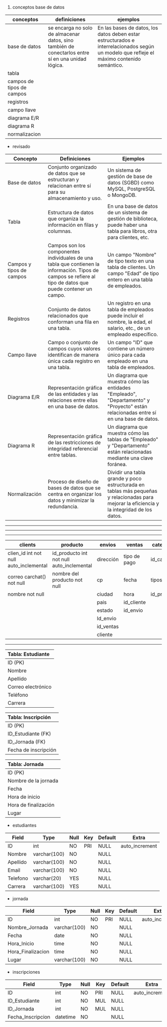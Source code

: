 

1. conceptos base de datos 


| conceptos                 | definiciones                                                                                      | ejemplos                                                                                                                                  |
| ------------------------- | ------------------------------------------------------------------------------------------------- | ----------------------------------------------------------------------------------------------------------------------------------------- |
| base de datos             | se encarga no solo de almacenar datos, sino también de conectarlos entre sí en una unidad lógica. | En las bases de datos, los datos deben estar estructurados e interrelacionados según un modelo que refleje el máximo contenido semántico. |
| tabla                     |                                                                                                   |                                                                                                                                           |
| campos de tipos de campos |                                                                                                   |                                                                                                                                           |
| registros                 |                                                                                                   |                                                                                                                                           |
| campo llave               |                                                                                                   |                                                                                                                                           |
| diagrama E/R              |                                                                                                   |                                                                                                                                           |
| diagrama R                |                                                                                                   |                                                                                                                                           |
| normalizacion             |                                                                                                   |                                                                                                                                           |




 - revisado

| Concepto                 | Definiciones                                                                                                                                                | Ejemplos                                                                                                                                    |
| ------------------------ | ----------------------------------------------------------------------------------------------------------------------------------------------------------- | ------------------------------------------------------------------------------------------------------------------------------------------- |
| Base de datos            | Conjunto organizado de datos que se estructuran y relacionan entre sí para su almacenamiento y uso.                                                         | Un sistema de gestión de base de datos (SGBD) como MySQL, PostgreSQL o MongoDB.                                                             |
| Tabla                    | Estructura de datos que organiza la información en filas y columnas.                                                                                        | En una base de datos de un sistema de gestión de biblioteca, puede haber una tabla para libros, otra para clientes, etc.                    |
| Campos y tipos de campos | Campos son los componentes individuales de una tabla que contienen la información. Tipos de campos se refiere al tipo de datos que puede contener un campo. | Un campo "Nombre" de tipo texto en una tabla de clientes. Un campo "Edad" de tipo entero en una tabla de empleados.                         |
| Registros                | Conjunto de datos relacionados que conforman una fila en una tabla.                                                                                         | Un registro en una tabla de empleados puede incluir el nombre, la edad, el salario, etc., de un empleado específico.                        |
| Campo llave              | Campo o conjunto de campos cuyos valores identifican de manera única cada registro en una tabla.                                                            | Un campo "ID" que contiene un número único para cada empleado en una tabla de empleados.                                                    |
| Diagrama E/R             | Representación gráfica de las entidades y las relaciones entre ellas en una base de datos.                                                                  | Un diagrama que muestra cómo las entidades "Empleado", "Departamento" y "Proyecto" están relacionadas entre sí en una base de datos.        |
| Diagrama R               | Representación gráfica de las restricciones de integridad referencial entre tablas.                                                                         | Un diagrama que muestra cómo las tablas de "Empleado" y "Departamento" están relacionadas mediante una clave foránea.                       |
| Normalización            | Proceso de diseño de bases de datos que se centra en organizar los datos y minimizar la redundancia.                                                        | Dividir una tabla grande y poco estructurada en tablas más pequeñas y relacionadas para mejorar la eficiencia y la integridad de los datos. |



-----
---
___




| clients                                  | producto                                  | envios    | ventas       | categorias   |     |
| ---------------------------------------- | ----------------------------------------- | --------- | ------------ | ------------ | --- |
| clien_id   int not null auto_inclemental | id_producto int not null auto_inclemental | dirección | tipo de pago | id_categoria |     |
| correo carchat() not null                | nombre del producto not null              | cp        | fecha        | tipos        |     |
| nombre not null                          |                                           | ciudad    | hora         | id_producto  |     |
|                                          |                                           | pais      | id_cliente   |              |     |
|                                          |                                           | estado    | id_envio     |              |     |
|                                          |                                           | Id_envio  |              |              |     |
|                                          |                                           | id_ventas |              |              |     |
|                                          |                                           | cliente   |              |              |     |



------


| Tabla: Estudiante  |
| :----------------- |
| ID (PK)            |
| Nombre             |
| Apellido           |
| Correo electrónico |
| Teléfono           |
| Carrera            |

| Tabla: Inscripción   |
| :------------------- |
| ID (PK)              |
| ID_Estudiante (FK)   |
| ID_Jornada (FK)      |
| Fecha de inscripción |

| Tabla: Jornada       |
| :------------------- |
| ID (PK)              |
| Nombre de la jornada |
| Fecha                |
| Hora de inicio       |
| Hora de finalización |
| Lugar                |



- estudiantes

| Field    | Type         | Null | Key | Default | Extra          |
| -------- | ------------ | ---- | --- | ------- | -------------- |
| ID       | int          | NO   | PRI | NULL    | auto_increment |
| Nombre   | varchar(100) | NO   |     | NULL    |                |
| Apellido | varchar(100) | NO   |     | NULL    |                |
| Email    | varchar(100) | NO   |     | NULL    |                |
| Telefono | varchar(20)  | YES  |     | NULL    |                |
| Carrera  | varchar(100) | YES  |     | NULL    |                |


- jornada

| Field             | Type         | Null | Key | Default | Extra          |
| ----------------- | ------------ | ---- | --- | ------- | -------------- |
| ID                | int          | NO   | PRI | NULL    | auto_increment |
| Nombre_Jornada    | varchar(100) | NO   |     | NULL    |                |
| Fecha             | date         | NO   |     | NULL    |                |
| Hora_Inicio       | time         | NO   |     | NULL    |                |
| Hora_Finalizacion | time         | NO   |     | NULL    |                |
| Lugar             | varchar(100) | NO   |     | NULL    |                |


- inscripciones

| Field             | Type     | Null | Key | Default | Extra          |
| ----------------- | -------- | ---- | --- | ------- | -------------- |
| ID                | int      | NO   | PRI | NULL    | auto_increment |
| ID_Estudiante     | int      | NO   | MUL | NULL    |                |
| ID_Jornada        | int      | NO   | MUL | NULL    |                |
| Fecha_Inscripcion | datetime | NO   |     | NULL    |                |
